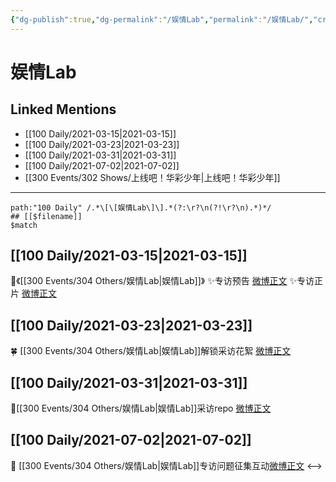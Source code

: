 ```yaml
---
{"dg-publish":true,"dg-permalink":"/娱情Lab","permalink":"/娱情Lab/","created":"2023-04-09T14:59:28.000+08:00","updated":"2023-04-10T17:03:27.000+08:00"}
---
```


# 娱情Lab

## Linked Mentions
- [[100 Daily/2021-03-15\|2021-03-15]]
- [[100 Daily/2021-03-23\|2021-03-23]]
- [[100 Daily/2021-03-31\|2021-03-31]]
- [[100 Daily/2021-07-02\|2021-07-02]]
- [[300 Events/302 Shows/上线吧！华彩少年\|上线吧！华彩少年]]


---

```expander
path:"100 Daily" /.*\[\[娱情Lab\]\].*(?:\r?\n(?!\r?\n).*)*/
## [[$filename]]
$match
```
## [[100 Daily/2021-03-15\|2021-03-15]]
🌟《[[300 Events/304 Others/娱情Lab\|娱情Lab]]》
✨专访预告 [微博正文](https://m.weibo.cn/6466290670/4614989795820673)
✨专访正片 [微博正文](https://m.weibo.cn/6466290670/4615027427118764)

## [[100 Daily/2021-03-23\|2021-03-23]]
🍀 [[300 Events/304 Others/娱情Lab\|娱情Lab]]解锁采访花絮 [微博正文](https://weibo.com/6466290670/K7y16E9mG)
## [[100 Daily/2021-03-31\|2021-03-31]]
🌟[[300 Events/304 Others/娱情Lab\|娱情Lab]]采访repo [微博正文](https://m.weibo.cn/6466290670/4620874680109315)
## [[100 Daily/2021-07-02\|2021-07-02]]
💫 [[300 Events/304 Others/娱情Lab\|娱情Lab]]专访问题征集互动[微博正文](https://m.weibo.cn/6466290670/4654553263767929)
<-->